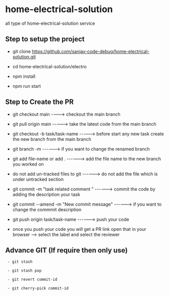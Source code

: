 # home-electrical-solution
all type of home-electrical-solution service


Step to setup the project
-------------------------

   - git clone https://github.com/sanjay-code-debug/home-electrical-solution.git

   - cd home-electrical-solution/electro

   - npm install

   - npm run start

   

Step to Create the PR 
----------------------
 
   - git checkout main                           ----> checkout the main branch

   - git pull origin main                        -----> take the latest code from the main branch

   - git checkout -b task/task-name              -----> before start any new task create the new branch from the main branch  
 
   - git branch -m <oldname> <newname>           ------> if you want to change the renamed branch

   - git add file-name or add .                  ------> add the file name to the new branch you worked on

   - do not add un-tracked files to git          ------> do not add the file which is under untracked section

   - git commit -m "task related comment "       ------> commit the code by adding the description your task 

   - git commit --amend -m "New commit message"  ------> if you want to change the commmit description

   - git push origin task/task-name              ------> push your code 


   - once you push your code you will  get a PR link open that in your browser   -->  select the label and select the reviewer





Advance GIT  (If require then only use)
---------------------------------------

     - git stash

     - git stash pop

     - git revert commit-id

     - git cherry-pick commit-id
